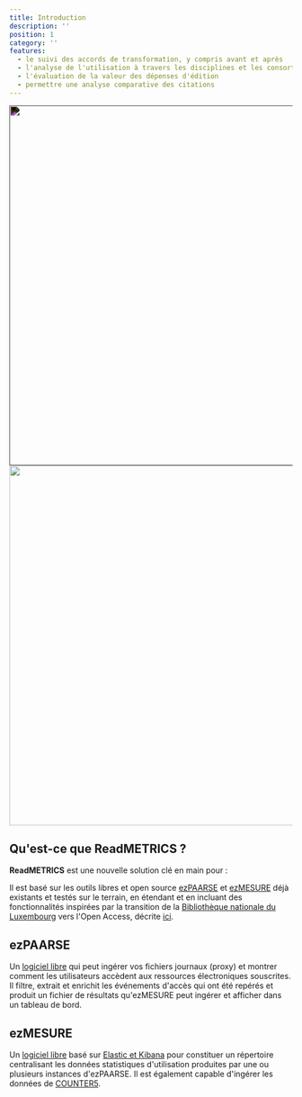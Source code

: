 ```yaml
---
title: Introduction
description: ''
position: 1
category: ''
features:
  - le suivi des accords de transformation, y compris avant et après
  - l'analyse de l'utilisation à travers les disciplines et les consortiums
  - l'évaluation de la valeur des dépenses d'édition
  - permettre une analyse comparative des citations
---
```


<img src="fr/preview.svg" class="light-img" style="filter: invert(1);" width="1280" height="640" alt="" />
<img src="fr/preview.svg" class="dark-img" width="1280" height="640" alt="" />

## Qu'est-ce que ReadMETRICS ?
**ReadMETRICS** est une nouvelle solution clé en main pour :

<list :items="features"></list>

Il est basé sur les outils libres et open source [ezPAARSE](https://www.ezpaarse.org/) et [ezMESURE](https://ezmesure.couperin.org/) déjà existants et testés sur le terrain, en étendant et en incluant des fonctionnalités inspirées par la transition de la [Bibliothèque nationale du Luxembourg](https://bnl.public.lu/fr.html) vers l'Open Access, décrite [ici](https://www.consortium.lu/?page_id=6334).

## ezPAARSE

Un [logiciel libre](https://github.com/ezpaarse-project/ezpaarse/) qui peut ingérer vos fichiers journaux (proxy) et montrer comment les utilisateurs accèdent aux ressources électroniques souscrites. Il filtre, extrait et enrichit les événements d'accès qui ont été repérés et produit un fichier de résultats qu'ezMESURE peut ingérer et afficher dans un tableau de bord.

## ezMESURE

Un [logiciel libre](https://github.com/ezpaarse-project/ezmesure/) basé sur [Elastic et Kibana](https://www.elastic.co/fr/) pour constituer un répertoire centralisant les données statistiques d'utilisation produites par une ou plusieurs instances d'ezPAARSE. Il est également capable d'ingérer les données de [COUNTER5](https://www.projectcounter.org/code-of-practice-five-sections/abstract/).